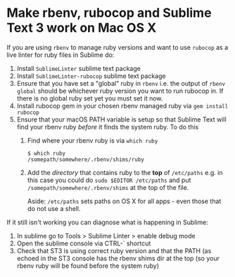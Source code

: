 # Make rbenv, rubocop and Sublime Text 3 work on Mac OS X

If you are using `rbenv` to manage ruby versions and want to use `rubocop` as a
live linter for ruby files in Sublime do:

1. Install `SublimeLinter` sublime text package
1. Install `SublimeLinter-rubocop` sublime text package
1. Ensure that you have set a "global" ruby in `rbenv` i.e. the output of
   `rbenv global` should be whichever ruby version you want to run rubocop in.
   If there is no global ruby set yet you must set it now.
1. Install rubocop gem in your chosen rbenv managed ruby via `gem install rubocop`
1. Ensure that your macOS PATH variable is setup so that Sublime Text will find
   your rbenv ruby *before* it finds the system ruby. To do this
    1. Find where your rbenv ruby is via `which ruby`
        ```
        $ which ruby
        /somepath/somewhere/.rbenv/shims/ruby
        ```
    1. Add the *directory* that contains ruby to the **top** of `/etc/paths`
       e.g.  in this case you could do `sudo $EDITOR /etc/paths` and put
       `/somepath/somewhere/.rbenv/shims` at the top of the file.

       Aside: `/etc/paths` sets paths on OS X for all apps - even those that do
       not use a shell.

If it still isn't working you can diagnose what is happening in Sublime:

1. In sublime go to Tools > Sublime Linter > enable debug mode
1. Open the sublime console via CTRL-` shortcut
1. Check that ST3 is using correct ruby version and that the PATH (as echoed in
   the ST3 console has the rbenv shims dir at the top (so your rbenv ruby will
   be found before the system ruby)
